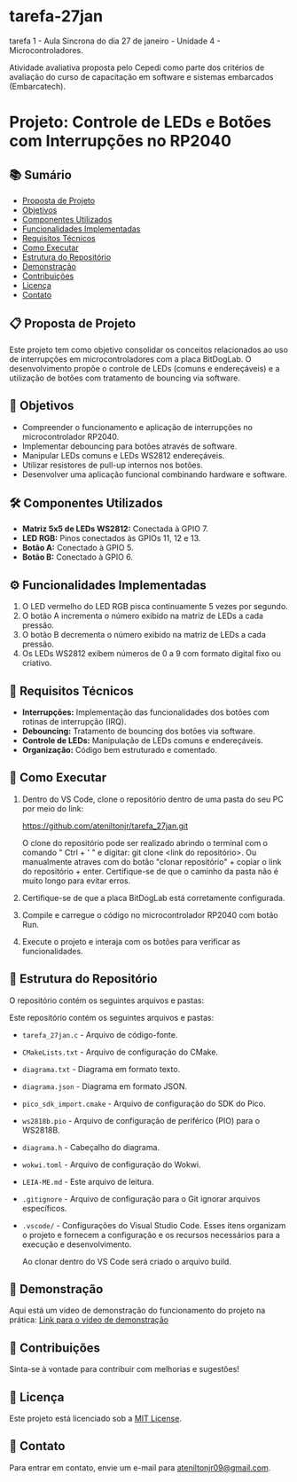 # tarefa-27jan
tarefa 1 - Aula Sincrona do dia 27 de janeiro - Unidade 4 - Microcontroladores.

Atividade avaliativa proposta pelo Cepedi como parte dos critérios de avaliação do curso de capacitação em software e sistemas embarcados (Embarcatech).

# Projeto: Controle de LEDs e Botões com Interrupções no RP2040

## 📚 Sumário
- [Proposta de Projeto](#-Proposta-de-Projeto)  
- [Objetivos](#-objetivos)  
- [Componentes Utilizados](#%EF%B8%8F-componentes-utilizados)  
- [Funcionalidades Implementadas](#%EF%B8%8F-funcionalidades-implementadas)  
- [Requisitos Técnicos](#-requisitos-técnicos)  
- [Como Executar](#-como-executar)  
- [Estrutura do Repositório](#-estrutura-do-repositório)  
- [Demonstração](#-demonstração)  
- [Contribuições](#-contribuições)  
- [Licença](#-licença)  
- [Contato](#-contato)   

## 📋 Proposta de Projeto  
Este projeto tem como objetivo consolidar os conceitos relacionados ao uso de interrupções em microcontroladores com a placa BitDogLab. O desenvolvimento propõe o controle de LEDs (comuns e endereçáveis) e a utilização de botões com tratamento de bouncing via software.  

## 🎯 Objetivos
- Compreender o funcionamento e aplicação de interrupções no microcontrolador RP2040.
- Implementar debouncing para botões através de software.
- Manipular LEDs comuns e LEDs WS2812 endereçáveis.
- Utilizar resistores de pull-up internos nos botões.
- Desenvolver uma aplicação funcional combinando hardware e software.  

## 🛠️ Componentes Utilizados
- **Matriz 5x5 de LEDs WS2812:** Conectada à GPIO 7.  
- **LED RGB:** Pinos conectados às GPIOs 11, 12 e 13.  
- **Botão A:** Conectado à GPIO 5.  
- **Botão B:** Conectado à GPIO 6.  

## ⚙️ Funcionalidades Implementadas  
1. O LED vermelho do LED RGB pisca continuamente 5 vezes por segundo.  
2. O botão A incrementa o número exibido na matriz de LEDs a cada pressão.  
3. O botão B decrementa o número exibido na matriz de LEDs a cada pressão.  
4. Os LEDs WS2812 exibem números de 0 a 9 com formato digital fixo ou criativo.  

## 📝 Requisitos Técnicos
- **Interrupções:** Implementação das funcionalidades dos botões com rotinas de interrupção (IRQ).  
- **Debouncing:** Tratamento de bouncing dos botões via software.  
- **Controle de LEDs:** Manipulação de LEDs comuns e endereçáveis.  
- **Organização:** Código bem estruturado e comentado.  

## 🚀 Como Executar
1. Dentro do VS Code, clone o repositório dentro de uma pasta do seu PC por meio do link:
   
   https://github.com/ateniltonjr/tarefa_27jan.git

   O clone do repositório pode ser realizado abrindo o terminal com o comando " Ctrl + ' " e digitar: git clone <link do repositório>.
   Ou manualmente atraves com do botão "clonar repositório" + copiar o link do repositório + enter.
   Certifique-se de que o caminho da pasta não é muito longo para evitar erros.
    
3. Certifique-se de que a placa BitDogLab está corretamente configurada.
4. Compile e carregue o código no microcontrolador RP2040 com botão Run.   
5. Execute o projeto e interaja com os botões para verificar as funcionalidades.  

## 📂 Estrutura do Repositório
O repositório contém os seguintes arquivos e pastas:

Este repositório contém os seguintes arquivos e pastas:

- `tarefa_27jan.c` - Arquivo de código-fonte.
- `CMakeLists.txt` - Arquivo de configuração do CMake.
- `diagrama.txt` - Diagrama em formato texto.
- `diagrama.json` - Diagrama em formato JSON.
- `pico_sdk_import.cmake` - Arquivo de configuração do SDK do Pico.
- `ws2818b.pio` - Arquivo de configuração de periférico (PIO) para o WS2818B.
- `diagrama.h` - Cabeçalho do diagrama.
- `wokwi.toml` - Arquivo de configuração do Wokwi.
- `LEIA-ME.md` - Este arquivo de leitura.
- `.gitignore` - Arquivo de configuração para o Git ignorar arquivos específicos.
- `.vscode/` - Configurações do Visual Studio Code.
Esses itens organizam o projeto e fornecem a configuração e os recursos necessários para a execução e desenvolvimento.

   Ao clonar dentro do VS Code será criado o arquivo build.

## 🎥 Demonstração  
Aqui está um video de demonstração do funcionamento do projeto na prática:
[Link para o vídeo de demonstração](https://drive.google.com/drive/folders/1YZkF36ELfY9g0guP7N8KRBltC8AQbchp?usp=drive_link)  

## 🤝 Contribuições  
Sinta-se à vontade para contribuir com melhorias e sugestões!

## 📄 Licença  
Este projeto está licenciado sob a [MIT License](LICENSE).

## 📧 Contato  
Para entrar em contato, envie um e-mail para [ateniltonjr09@gmail.com](ateniltonjr09@gmail.com).  
